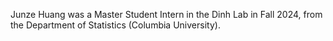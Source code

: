 Junze Huang was a Master Student Intern in the Dinh Lab in Fall 2024, from the Department of Statistics (Columbia University).
